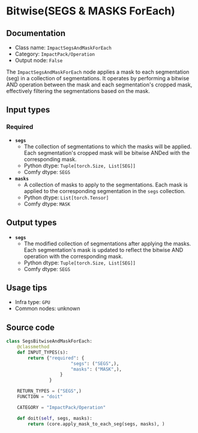 # Bitwise(SEGS & MASKS ForEach)
## Documentation
- Class name: `ImpactSegsAndMaskForEach`
- Category: `ImpactPack/Operation`
- Output node: `False`

The `ImpactSegsAndMaskForEach` node applies a mask to each segmentation (seg) in a collection of segmentations. It operates by performing a bitwise AND operation between the mask and each segmentation's cropped mask, effectively filtering the segmentations based on the mask.
## Input types
### Required
- **`segs`**
    - The collection of segmentations to which the masks will be applied. Each segmentation's cropped mask will be bitwise ANDed with the corresponding mask.
    - Python dtype: `Tuple[torch.Size, List[SEG]]`
    - Comfy dtype: `SEGS`
- **`masks`**
    - A collection of masks to apply to the segmentations. Each mask is applied to the corresponding segmentation in the `segs` collection.
    - Python dtype: `List[torch.Tensor]`
    - Comfy dtype: `MASK`
## Output types
- **`segs`**
    - The modified collection of segmentations after applying the masks. Each segmentation's mask is updated to reflect the bitwise AND operation with the corresponding mask.
    - Python dtype: `Tuple[torch.Size, List[SEG]]`
    - Comfy dtype: `SEGS`
## Usage tips
- Infra type: `GPU`
- Common nodes: unknown


## Source code
```python
class SegsBitwiseAndMaskForEach:
    @classmethod
    def INPUT_TYPES(s):
        return {"required": {
                        "segs": ("SEGS",),
                        "masks": ("MASK",),
                    }
                }

    RETURN_TYPES = ("SEGS",)
    FUNCTION = "doit"

    CATEGORY = "ImpactPack/Operation"

    def doit(self, segs, masks):
        return (core.apply_mask_to_each_seg(segs, masks), )

```
